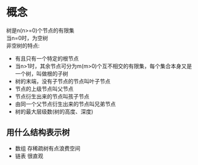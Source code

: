# 概念
树是n(n>=0)个节点的有限集  
当n=0时，为空树  
非空树的特点:
- 有且只有一个特定的根节点  
- 当n>1时，其余节点可分为m(m>0)个互不相交的有限集，每个集合本身又是一个树，叫做根的子树  
- 树的末端，没有子节点的节点叫叶子节点  
- 节点的上级节点叫父节点  
- 节点衍生出来的节点叫孩子节点  
- 由同一个父节点衍生出来的节点叫兄弟节点  
- 树的最大层级数(树的高度、深度)  

## 用什么结构表示树
- 数组
  存稀疏树有点浪费空间  
- 链表
  很直观  